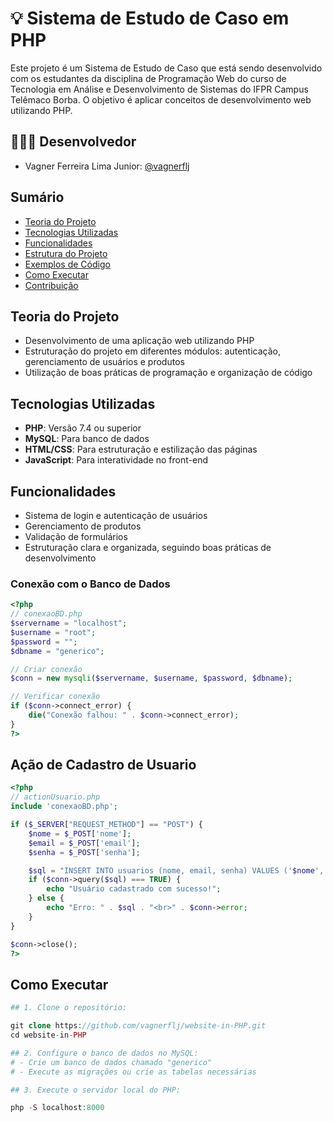 # 💡 Sistema de Estudo de Caso em PHP

Este projeto é um Sistema de Estudo de Caso que está sendo desenvolvido com os estudantes da disciplina de Programação Web do curso de Tecnologia em Análise e Desenvolvimento de Sistemas do IFPR Campus Telêmaco Borba. O objetivo é aplicar conceitos de desenvolvimento web utilizando PHP.

## 👨🏽‍💻 Desenvolvedor

+ Vagner Ferreira Lima Junior: [@vagnerflj](https://github.com/vagnerflj)

## Sumário

- [Teoria do Projeto](#teoria-do-projeto)
- [Tecnologias Utilizadas](#tecnologias-utilizadas)
- [Funcionalidades](#funcionalidades)
- [Estrutura do Projeto](#estrutura-do-projeto)
- [Exemplos de Código](#exemplos-de-código)
- [Como Executar](#como-executar)
- [Contribuição](#contribuição)

## Teoria do Projeto

- Desenvolvimento de uma aplicação web utilizando PHP
- Estruturação do projeto em diferentes módulos: autenticação, gerenciamento de usuários e produtos
- Utilização de boas práticas de programação e organização de código

## Tecnologias Utilizadas

- **PHP**: Versão 7.4 ou superior
- **MySQL**: Para banco de dados
- **HTML/CSS**: Para estruturação e estilização das páginas
- **JavaScript**: Para interatividade no front-end

## Funcionalidades

- Sistema de login e autenticação de usuários
- Gerenciamento de produtos
- Validação de formulários
- Estruturação clara e organizada, seguindo boas práticas de desenvolvimento

### Conexão com o Banco de Dados

```php
<?php
// conexaoBD.php
$servername = "localhost";
$username = "root";
$password = "";
$dbname = "generico";

// Criar conexão
$conn = new mysqli($servername, $username, $password, $dbname);

// Verificar conexão
if ($conn->connect_error) {
    die("Conexão falhou: " . $conn->connect_error);
}
?>
```
## Ação de Cadastro de Usuario

```php
<?php
// actionUsuario.php
include 'conexaoBD.php';

if ($_SERVER["REQUEST_METHOD"] == "POST") {
    $nome = $_POST['nome'];
    $email = $_POST['email'];
    $senha = $_POST['senha'];

    $sql = "INSERT INTO usuarios (nome, email, senha) VALUES ('$nome', '$email', '$senha')";
    if ($conn->query($sql) === TRUE) {
        echo "Usuário cadastrado com sucesso!";
    } else {
        echo "Erro: " . $sql . "<br>" . $conn->error;
    }
}

$conn->close();
?>
```
## Como Executar

```php
## 1. Clone o repositório:

git clone https://github.com/vagnerflj/website-in-PHP.git
cd website-in-PHP

## 2. Configure o banco de dados no MySQL:
# - Crie um banco de dados chamado "generico"
# - Execute as migrações ou crie as tabelas necessárias

## 3. Execute o servidor local do PHP:

php -S localhost:8000
```

